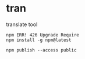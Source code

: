 # tran
translate tool

```
npm ERR! 426 Upgrade Require
npm install -g npm@latest

npm publish --access public
```